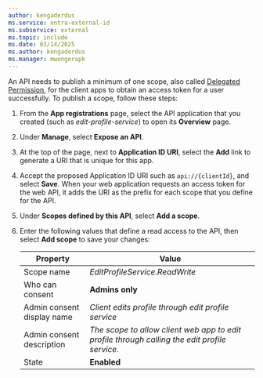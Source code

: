 ```yaml
---
author: kengaderdus
ms.service: entra-external-id
ms.subservice: external
ms.topic: include
ms.date: 03/14/2025
ms.author: kengaderdus
ms.manager: mwongerapk
---
```


An API needs to publish a minimum of one scope, also called [Delegated Permission](~/identity-platform/permissions-consent-overview.md), for the client apps to obtain an access token for a user successfully. To publish a scope, follow these steps:

1. From the **App registrations** page, select the API application that you created (such as *edit-profile-service*) to open its **Overview** page.
1. Under **Manage**, select **Expose an API**.
1. At the top of the page, next to **Application ID URI**, select the **Add** link to generate a URI that is unique for this app.
1. Accept the proposed Application ID URI such as `api://{clientId}`, and select **Save**. When your web application requests an access token for the web API, it adds the URI as the prefix for each scope that you define for the API.

1. Under **Scopes defined by this API**, select **Add a scope**.

1. Enter the following values that define a read access to the API, then select **Add scope** to save your changes:    

    | Property | Value |
    |----------|-------|
    | Scope name | *EditProfileService.ReadWrite* |
    | Who can consent | **Admins only** |
    | Admin consent display name | *Client edits profile through edit profile service* |
    | Admin consent description | *The scope to allow client web app to edit profile through calling the edit profile service*. |
    | State | **Enabled** |